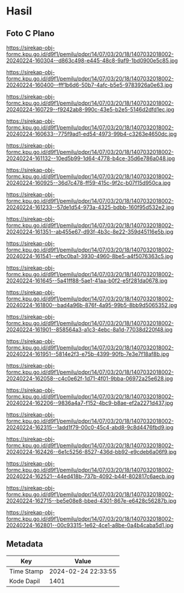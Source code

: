 # Hasil

## Foto C Plano

https://sirekap-obj-formc.kpu.go.id/d9f1/pemilu/pdpr/14/07/03/20/18/1407032018002-20240224-160304--d863c498-e445-48c8-9af9-1bd0900e5c85.jpg

https://sirekap-obj-formc.kpu.go.id/d9f1/pemilu/pdpr/14/07/03/20/18/1407032018002-20240224-160400--fff1b6d6-50b7-4afc-b5e5-9783926a0e63.jpg

https://sirekap-obj-formc.kpu.go.id/d9f1/pemilu/pdpr/14/07/03/20/18/1407032018002-20240224-160729--f9242ab8-990c-43e5-b2e5-5146d2dfd1ec.jpg

https://sirekap-obj-formc.kpu.go.id/d9f1/pemilu/pdpr/14/07/03/20/18/1407032018002-20240224-160633--775f9ad1-ed54-4973-99b4-c3263e4650dc.jpg

https://sirekap-obj-formc.kpu.go.id/d9f1/pemilu/pdpr/14/07/03/20/18/1407032018002-20240224-161132--10ed5b99-1d64-4778-b4ce-35d6e786a048.jpg

https://sirekap-obj-formc.kpu.go.id/d9f1/pemilu/pdpr/14/07/03/20/18/1407032018002-20240224-160925--36d7c478-ff59-415c-9f2c-b07f15d950ca.jpg

https://sirekap-obj-formc.kpu.go.id/d9f1/pemilu/pdpr/14/07/03/20/18/1407032018002-20240224-161233--57de1d54-973a-4325-bdbb-160f95d532e2.jpg

https://sirekap-obj-formc.kpu.go.id/d9f1/pemilu/pdpr/14/07/03/20/18/1407032018002-20240224-161351--ab455e67-d93f-4b3c-8e22-359d45116e5b.jpg

https://sirekap-obj-formc.kpu.go.id/d9f1/pemilu/pdpr/14/07/03/20/18/1407032018002-20240224-161541--efbc0ba1-3930-4960-8be5-a4f5076363c5.jpg

https://sirekap-obj-formc.kpu.go.id/d9f1/pemilu/pdpr/14/07/03/20/18/1407032018002-20240224-161645--5a41ff88-5ae1-41aa-b0f2-e5f281da0678.jpg

https://sirekap-obj-formc.kpu.go.id/d9f1/pemilu/pdpr/14/07/03/20/18/1407032018002-20240224-161800--bad4a96b-876f-4a95-99b5-8bb9d5065352.jpg

https://sirekap-obj-formc.kpu.go.id/d9f1/pemilu/pdpr/14/07/03/20/18/1407032018002-20240224-161901--858564a3-a1c3-4ebc-8a1d-77038d220f48.jpg

https://sirekap-obj-formc.kpu.go.id/d9f1/pemilu/pdpr/14/07/03/20/18/1407032018002-20240224-161951--5814e2f3-e75b-4399-90fb-7e3e7f18af8b.jpg

https://sirekap-obj-formc.kpu.go.id/d9f1/pemilu/pdpr/14/07/03/20/18/1407032018002-20240224-162058--c4c0e62f-1d71-4f01-9bba-06972a25e628.jpg

https://sirekap-obj-formc.kpu.go.id/d9f1/pemilu/pdpr/14/07/03/20/18/1407032018002-20240224-162206--9836a4a7-f152-4bc9-b8ae-ef2a2271d437.jpg

https://sirekap-obj-formc.kpu.go.id/d9f1/pemilu/pdpr/14/07/03/20/18/1407032018002-20240224-162315--1add1f79-00c0-45c4-abd8-9c8d4476fbd9.jpg

https://sirekap-obj-formc.kpu.go.id/d9f1/pemilu/pdpr/14/07/03/20/18/1407032018002-20240224-162426--6e1c5256-8527-436d-bb92-e9cdeb6a06f9.jpg

https://sirekap-obj-formc.kpu.go.id/d9f1/pemilu/pdpr/14/07/03/20/18/1407032018002-20240224-162521--44ed418b-737b-4092-b44f-802817c6aecb.jpg

https://sirekap-obj-formc.kpu.go.id/d9f1/pemilu/pdpr/14/07/03/20/18/1407032018002-20240224-162715--be5e08e8-bbed-4301-867e-e6428c56287b.jpg

https://sirekap-obj-formc.kpu.go.id/d9f1/pemilu/pdpr/14/07/03/20/18/1407032018002-20240224-162801--00c93315-1e62-4ce1-a8be-0a4b4caba5d1.jpg


## Metadata

| Key        | Value               |
| ---------- | ------------------- |
| Time Stamp | 2024-02-24 22:33:55 |
| Kode Dapil | 1401                |



